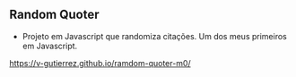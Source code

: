 ## Random Quoter

- Projeto em Javascript que randomiza citações. Um dos meus primeiros em Javascript.


https://v-gutierrez.github.io/ramdom-quoter-m0/

